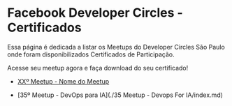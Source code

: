 # Facebook Developer Circles - Certificados

Essa página é dedicada a listar os Meetups do Developer Circles São Paulo onde foram disponibilizados Certificados de Participação. 

Acesse seu meetup agora e faça download do seu certificado!

- [XXº Meetup - Nome do Meetup](./exemplo/index.md)

- [35º Meetup - DevOps para IA](./35 Meetup - Devops For IA/index.md)